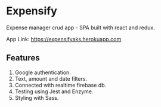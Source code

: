 # Expensify
Expense manager crud app - SPA built with react and redux.

App Link: https://expensifyaks.herokuapp.com

## Features
1. Google authentication.
1. Text, amount and date filters.
1. Connected with realtime firebase db.
1. Testing using Jest and Enzyme.
1. Styling with Sass.
